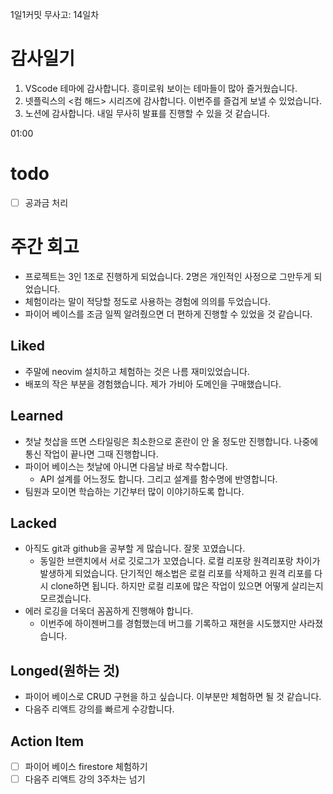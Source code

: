 1일1커밋 무사고: 14일차

# 감사일기

1. VScode 테마에 감사합니다. 흥미로워 보이는 테마들이 많아 즐거웠습니다.
2. 넷플릭스의 <컴 해드> 시리즈에 감사합니다. 이번주를 즐겁게 보낼 수 있었습니다.
3. 노션에 감사합니다. 내일 무사히 발표를 진행할 수 있을 것 같습니다.

01:00

# todo

- [ ] 공과금 처리

# 주간 회고

- 프로젝트는 3인 1조로 진행하게 되었습니다. 2명은 개인적인 사정으로 그만두게 되었습니다.
- 체험이라는 말이 적당할 정도로 사용하는 경험에 의의를 두었습니다.
- 파이어 베이스를 조금 일찍 알려줬으면 더 편하게 진행할 수 있었을 것 같습니다.

## Liked

- 주말에 neovim 설치하고 체험하는 것은 나름 재미있었습니다.
- 배포의 작은 부분을 경험했습니다. 제가 가비아 도메인을 구매했습니다.

## Learned

- 첫날 첫삽을 뜨면 스타일링은 최소한으로 혼란이 안 올 정도만 진행합니다. 나중에 통신 작업이 끝나면 그때 진행합니다.
- 파이어 베이스는 첫날에 아니면 다음날 바로 착수합니다.
  - API 설계를 어느정도 합니다. 그리고 설계를 함수명에 반영합니다.
- 팀원과 모이면 학습하는 기간부터 많이 이야기하도록 합니다.

## Lacked

- 아직도 git과 github을 공부할 게 많습니다. 잘못 꼬였습니다.
  - 동일한 브랜치에서 서로 깃로그가 꼬였습니다. 로컬 리포랑 원격리포랑 차이가 발생하게 되었습니다. 단기적인 해소법은 로컬 리포를 삭제하고 원격 리포를 다시 clone하면 됩니다. 하지만 로컬 리포에 많은 작업이 있으면 어떻게 살리는지 모르겠습니다.
- 에러 로깅을 더욱더 꼼꼼하게 진행해야 합니다.
  - 이번주에 하이젠버그를 경험했는데 버그를 기록하고 재현을 시도했지만 사라졌습니다.

## Longed(원하는 것)

- 파이어 베이스로 CRUD 구현을 하고 싶습니다. 이부분만 체험하면 될 것 같습니다.
- 다음주 리액트 강의를 빠르게 수강합니다.

## Action Item

- [ ] 파이어 베이스 firestore 체험하기
- [ ] 다음주 리액트 강의 3주차는 넘기
